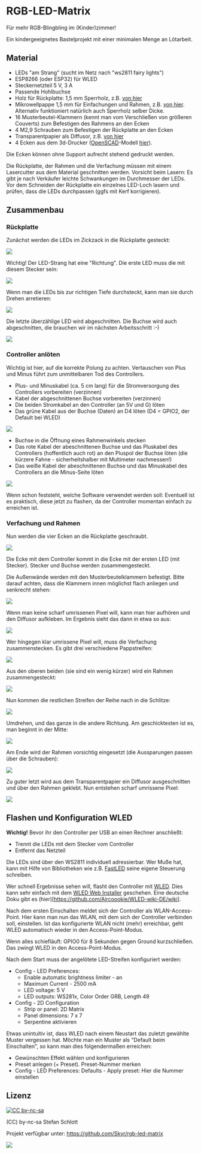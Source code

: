 # RGB-LED-Matrix

Für mehr RGB-Blingbling im (Kinder)zimmer!

Ein kindergeeignetes Bastelprojekt mit einer minimalen Menge an Lötarbeit.


## Material

* LEDs "am Strang" (sucht im Netz nach "ws2811 fairy lights")
* ESP8266 (oder ESP32) für WLED
* Steckernetzteil 5 V, 3 A
* Passende Hohlbuchse
* Holz für Rückplatte: 1,5 mm Sperrholz, z.B. [von hier](https://www.fliegerlandshop.de/webshop/product_info.php?products_id=738)
* Mikrowellpappe 1,5 mm für Einfachungen und Rahmen, z.B. [von hier](https://www.architekturbedarf.de/pappe-+-papier/wellpappe/mikrowellpappe-weiss_weiss).
  Alternativ funktioniert natürlich auch Sperrholz selber Dicke.
* 16 Musterbeutel-Klammern (kennt man vom Verschließen von größeren Couverts) zum Befestigen des Rahmens an den Ecken
* 4 M2,9 Schrauben zum Befestigen der Rückplatte an den Ecken
* Transparentpapier als Diffusor, z.B. [von hier](https://www.architekturbedarf.de/papiere-+-bloecke/skizzenrollen-transparent/zeichentransparentrolle-90-g_m_-33-cm-x-20-m)
* 4 Ecken aus dem 3d-Drucker ([OpenSCAD](https://openscad.org/)-Modell [hier](ecken.scad)).

Die Ecken können ohne Support aufrecht stehend gedruckt werden.

Die Rückplatte, der Rahmen und die Verfachung müssen mit einem Lasercutter aus dem Material geschnitten werden.
Vorsicht beim Lasern: Es gibt je nach Verkäufer leichte Schwankungen im Durchmesser der LEDs.
Vor dem Schneiden der Rückplatte ein einzelnes LED-Loch lasern und prüfen, dass die LEDs durchpassen
(ggfs mit Kerf korrigieren).


## Zusammenbau

### Rückplatte

Zunächst werden die LEDs im Zickzack in die Rückplatte gesteckt:

[![](docs/01-preview.jpg)](docs/01.jpg)

Wichtig! Der LED-Strang hat eine "Richtung". Die erste LED muss die mit diesem Stecker sein:

[![](docs/02-preview.jpg)](docs/02.jpg)

Wenn man die LEDs bis zur richtigen Tiefe durchsteckt, kann man sie durch Drehen arretieren:

[![](docs/03-preview.jpg)](docs/03.jpg)

Die letzte überzählige LED wird abgeschnitten. Die Buchse wird auch abgeschnitten, die brauchen wir im nächsten Arbeitsschritt :-)

[![](docs/04-preview.jpg)](docs/04.jpg)


### Controller anlöten

Wichtig ist hier, auf die korrekte Polung zu achten. 
Vertauschen von Plus und Minus führt zum unmittelbaren Tod des Controllers.

* Plus- und Minuskabel (ca. 5 cm lang) für die Stromversorgung des Controllers vorbereiten (verzinnen)
* Kabel der abgeschnittenen Buchse vorbereiten (verzinnen)
* Die beiden Stromkabel an den Controller (an 5V und G) löten
* Das grüne Kabel aus der Buchse (Daten) an D4 löten (D4 = GPIO2, der Default bei WLED)

[![](docs/05-preview.jpg)](docs/05.jpg)

* Buchse in die Öffnung eines Rahmenwinkels stecken
* Das rote Kabel der abeschnittenen Buchse und das Pluskabel des Controllers (hoffentlich auch rot) an den Pluspol
  der Buchse löten (die kürzere Fahne - sicherheitshalber mit Multimeter nachmessen!)
* Das weiße Kabel der abeschnittenen Buchse und das Minuskabel des Controllers an die Minus-Seite löten

[![](docs/06-preview.jpg)](docs/06.jpg)


Wenn schon feststeht, welche Software verwendet werden soll:
Eventuell ist es praktisch, diese jetzt zu flashen, da der Controller momentan einfach zu erreichen ist.


### Verfachung und Rahmen

Nun werden die vier Ecken an die Rückplatte geschraubt.

[![](docs/07-preview.jpg)](docs/07.jpg)

Die Ecke mit dem Controller kommt in die Ecke mit der ersten LED (mit Stecker).
Stecker und Buchse werden zusammengesteckt.

Die Außenwände werden mit den Musterbeutelklammern befestigt.
Bitte darauf achten, dass die Klammern innen möglichst flach anliegen und senkrecht stehen:

[![](docs/08-preview.jpg)](docs/08.jpg)

Wenn man keine scharf umrissenen Pixel will, kann man hier aufhören und
den Diffusor aufkleben. Im Ergebnis sieht das dann in etwa so aus:

[![](docs/15-preview.jpg)](docs/15.jpg)

Wer hingegen klar umrissene Pixel will, muss die Verfachung zusammenstecken.
Es gibt drei verschiedene Pappstreifen:

[![](docs/09-preview.jpg)](docs/09.jpg)

Aus den oberen beiden (sie sind ein wenig kürzer) wird ein Rahmen zusammengesteckt:

[![](docs/10-preview.jpg)](docs/10.jpg)

Nun kommen die restlichen Streifen der Reihe nach in die Schlitze:

[![](docs/11-preview.jpg)](docs/11.jpg)

Umdrehen, und das ganze in die andere Richtung.
Am geschicktesten ist es, man beginnt in der Mitte:

[![](docs/12-preview.jpg)](docs/12.jpg)

Am Ende wird der Rahmen vorsichtig eingesetzt (die Aussparungen passen über die Schrauben):

[![](docs/13-preview.jpg)](docs/13.jpg)

Zu guter letzt wird aus dem Transparentpapier ein Diffusor ausgeschnitten und über den Rahmen geklebt.
Nun entstehen scharf umrissene Pixel:

[![](docs/14-preview.jpg)](docs/14.jpg)


## Flashen und Konfiguration WLED

**Wichtig!** Bevor ihr den Controller per USB an einen Rechner anschließt:

* Trennt die LEDs mit dem Stecker vom Controller
* Entfernt das Netzteil

Die LEDs sind über den WS2811 individuell adressierbar.
Wer Muße hat, kann mit Hilfe von Bibliotheken wie z.B. [FastLED](https://fastled.io/) seine eigene Steuerung schreiben.

Wer schnell Ergebnisse sehen will, flasht den Controller mit [WLED](https://kno.wled.ge/basics/install-binary/).
Dies kann sehr einfach mit dem [WLED Web Installer](https://install.wled.me/) geschehen.
Eine deutsche Doku gibt es (hier)[https://github.com/Aircoookie/WLED-wiki-DE/wiki].

Nach dem ersten Einschalten meldet sich der Controller als WLAN-Access-Point.
Hier kann man nun das WLAN, mit dem sich der Controller verbinden soll, einstellen.
Ist das konfigurierte WLAN nicht (mehr) erreichbar, geht WLED automatisch wieder in den Access-Point-Modus.

Wenn alles schiefläuft: GPIO0 für 8 Sekunden gegen Ground kurzschließen.
Das zwingt WLED in den Access-Point-Modus.

Nach dem Start muss der angelötete LED-Streifen konfiguriert werden:

* Config - LED Preferences:
  * Enable automatic brightness limiter - an
  * Maximum Current - 2500 mA
  * LED voltage: 5 V
  * LED outputs: WS281x, Color Order GRB, Length 49
* Config - 2D Configuration
  * Strip or panel: 2D Matrix
  * Panel dimensions: 7 x 7
  * Serpentine aktivieren

Etwas unintuitiv ist, dass WLED nach einem Neustart das zuletzt gewählte Muster vergessen hat.
Möchte man ein Muster als "Default beim Einschalten", so kann man dies folgendermaßen erreichen:

* Gewünschten Effekt wählen und konfigurieren
* Preset anlegen (+ Preset). Preset-Nummer merken
* Config - LED Preferences: Defaults - Apply preset: Hier die Nummer einstellen


## Lizenz

[![CC by-nc-sa](docs/by-nc-sa.eu.png)](https://creativecommons.org/licenses/by-nc-sa/4.0/)

(CC) by-nc-sa Stefan Schlott

Projekt verfügbar unter: https://github.com/Skyr/rgb-led-matrix

![](docs/project-qrcode.png)

